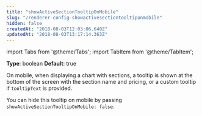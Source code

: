 ```yaml
---
title: "showActiveSectionTooltipOnMobile"
slug: "/renderer-config-showactivesectiontooltiponmobile"
hidden: false
createdAt: "2018-08-03T12:03:06.640Z"
updatedAt: "2018-08-03T13:17:14.363Z"
---
```


import Tabs from '@theme/Tabs';
import TabItem from '@theme/TabItem';

**Type**: boolean
**Default**: true

On mobile, when displaying a chart with sections, a tooltip is shown at the bottom of the screen with the section name and pricing, or a custom tooltip if `tooltipText` is provided.

You can hide this tooltip on mobile by passing `showActiveSectionTooltipOnMobile: false`.

